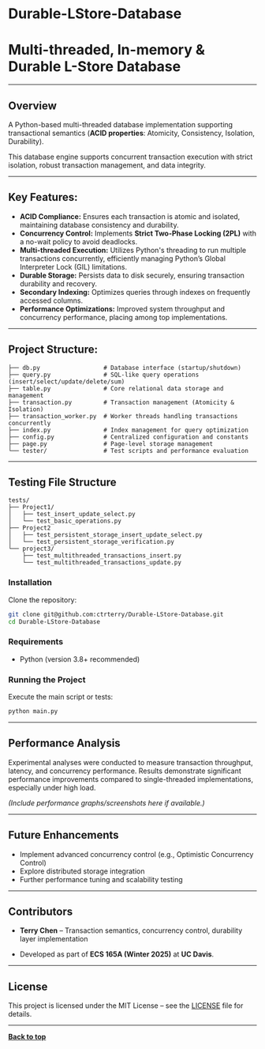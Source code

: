 # Durable-LStore-Database
# Multi-threaded, In-memory & Durable L-Store Database

---

## Overview

A Python-based multi-threaded database implementation supporting transactional semantics (**ACID properties**: Atomicity, Consistency, Isolation, Durability).

This database engine supports concurrent transaction execution with strict isolation, robust transaction management, and data integrity.

---

## Key Features:

- **ACID Compliance:** Ensures each transaction is atomic and isolated, maintaining database consistency and durability.
- **Concurrency Control:** Implements **Strict Two-Phase Locking (2PL)** with a no-wait policy to avoid deadlocks.
- **Multi-threaded Execution:** Utilizes Python's threading to run multiple transactions concurrently, efficiently managing Python’s Global Interpreter Lock (GIL) limitations.
- **Durable Storage:** Persists data to disk securely, ensuring transaction durability and recovery.
- **Secondary Indexing:** Optimizes queries through indexes on frequently accessed columns.
- **Performance Optimizations:** Improved system throughput and concurrency performance, placing among top implementations.

---

## Project Structure:

```
├── db.py                  # Database interface (startup/shutdown)
├── query.py               # SQL-like query operations (insert/select/update/delete/sum)
├── table.py               # Core relational data storage and management
├── transaction.py         # Transaction management (Atomicity & Isolation)
├── transaction_worker.py  # Worker threads handling transactions concurrently
├── index.py               # Index management for query optimization
├── config.py              # Centralized configuration and constants
├── page.py                # Page-level storage management
└── tester/                # Test scripts and performance evaluation
```

---

## Testing File Structure

```
tests/
├── Project1/
│   ├── test_insert_update_select.py
│   └── test_basic_operations.py
├── Project2
│   ├── test_persistent_storage_insert_update_select.py
│   └── test_persistent_storage_verification.py
└── project3/
    ├── test_multithreaded_transactions_insert.py
    └── test_multithreaded_transactions_update.py
```

### Installation
Clone the repository:
```bash
git clone git@github.com:ctrterry/Durable-LStore-Database.git
cd Durable-LStore-Database
```

### Requirements
- Python (version 3.8+ recommended)

### Running the Project
Execute the main script or tests:
```bash
python main.py
```

---

## Performance Analysis

Experimental analyses were conducted to measure transaction throughput, latency, and concurrency performance. Results demonstrate significant performance improvements compared to single-threaded implementations, especially under high load.

*(Include performance graphs/screenshots here if available.)*

---

## Future Enhancements

- Implement advanced concurrency control (e.g., Optimistic Concurrency Control)
- Explore distributed storage integration
- Further performance tuning and scalability testing

---

## Contributors

- **Terry Chen** – Transaction semantics, concurrency control, durability layer implementation

- Developed as part of **ECS 165A (Winter 2025)** at **UC Davis**.
---

## License

This project is licensed under the MIT License – see the [LICENSE](LICENSE) file for details.

---

**[Back to top](#multi-threaded-in-memory--durable-l-store-database)**



